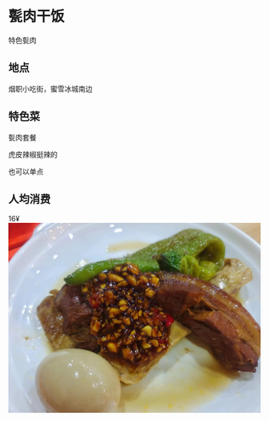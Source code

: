 # 甏肉干饭

特色甏肉

## 地点

烟职小吃街，蜜雪冰城南边

## 特色菜

甏肉套餐

虎皮辣椒挺辣的

也可以单点

## 人均消费

16¥![..\pic\甏肉干饭.jpg](https://github.com/WizzenH/OvereatInYT-CAU/blob/main/pic/%E7%94%8F%E8%82%89%E5%B9%B2%E9%A5%AD.jpg)

